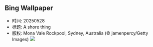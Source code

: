 ## Bing Wallpaper
- 时间: 20250528
- 标题: A shore thing
- 版权: Mona Vale Rockpool, Sydney, Australia (© jamenpercy/Getty Images)
![](https://cn.bing.com/th?id=OHR.MonaValePool_EN-US4805820773_UHD.jpg&rf=LaDigue_UHD.jpg&pid=hp&w=3840&h=2160&rs=1&c=4)
